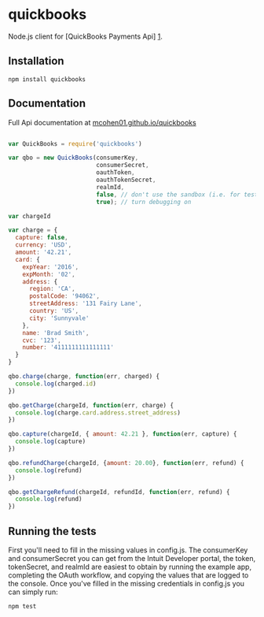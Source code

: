 # quickbooks

Node.js client for [QuickBooks Payments Api] [1].

## Installation

`npm install quickbooks`

## Documentation

Full Api documentation at [mcohen01.github.io/quickbooks](mcohen01.github.io/quickbooks)


```javascript

var QuickBooks = require('quickbooks')

var qbo = new QuickBooks(consumerKey,
                         consumerSecret,
                         oauthToken,
                         oauthTokenSecret,
                         realmId,
                         false, // don't use the sandbox (i.e. for testing)
                         true); // turn debugging on

var chargeId

var charge = {
  capture: false,
  currency: 'USD',
  amount: '42.21',
  card: {
    expYear: '2016',
    expMonth: '02',
    address: {
      region: 'CA',
      postalCode: '94062',
      streetAddress: '131 Fairy Lane',
      country: 'US',
      city: 'Sunnyvale'
    },
    name: 'Brad Smith',
    cvc: '123',
    number: '4111111111111111'
  }
}

qbo.charge(charge, function(err, charged) {
  console.log(charged.id)
})

qbo.getCharge(chargeId, function(err, charge) {
  console.log(charge.card.address.street_address)
})

qbo.capture(chargeId, { amount: 42.21 }, function(err, capture) {
  console.log(capture)
})

qbo.refundCharge(chargeId, {amount: 20.00}, function(err, refund) {
  console.log(refund)
})

qbo.getChargeRefund(chargeId, refundId, function(err, refund) {
  console.log(refund)
})

```

## Running the tests

First you'll need to fill in the missing values in config.js. The consumerKey and consumerSecret you can get from the Intuit Developer portal, the token, tokenSecret, and realmId are easiest to obtain by running the example app, completing the OAuth workflow, and copying the values that are logged to the console. Once you've filled in the missing credentials in config.js you can simply run:

`npm test`


[1]: https://developer.intuit.com/docs/0150_payments